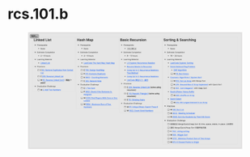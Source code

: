 # rcs.101.b

<figure><img src="../.gitbook/assets/image (1).png" alt=""><figcaption></figcaption></figure>
